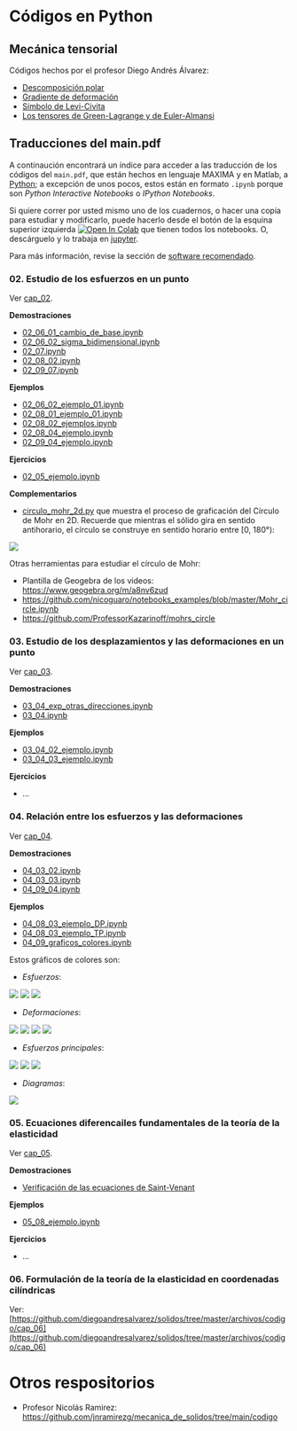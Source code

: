 # Códigos en Python

## Mecánica tensorial

Códigos hechos por el profesor Diego Andrés Álvarez:

- [Descomposición polar](https://github.com/diegoandresalvarez/tensorial/blob/main/codigo/Descomposici%C3%B3n%20polar.ipynb)
- [Gradiente de deformación](https://github.com/diegoandresalvarez/tensorial/blob/main/codigo/Gradiente%20de%20deformaci%C3%B3n%20F.ipynb)
- [Símbolo de Levi-Civita](https://github.com/diegoandresalvarez/tensorial/blob/main/codigo/S%C3%ADmbolo%20de%20Levi-Civita.ipynb)
- [Los tensores de Green-Lagrange y de Euler-Almansi](https://github.com/diegoandresalvarez/tensorial/blob/main/codigo/tensor_lagrangiano_euleriano.ipynb)



## Traducciones del main.pdf

A continaución encontrará un índice para acceder a las traducción de los códigos del ```main.pdf```, que están hechos en lenguaje MAXIMA y en Matlab, a [Python](https://www.python.org/); a excepción de unos pocos, estos están en formato ```.ipynb``` porque son *Python Interactive Notebooks* o *IPython Notebooks*.

Si quiere correr por usted mismo uno de los cuadernos, o hacer una copia para estudiar y modificarlo, puede hacerlo desde el botón de la esquina superior izquierda <a href="https://colab.research.google.com/?hl=es" target="_parent"><img src="https://colab.research.google.com/assets/colab-badge.svg" alt="Open In Colab"/></a> que tienen todos los notebooks. O, descárguelo y lo trabaja en [jupyter](https://jupyter.org/).

Para más información, revise la sección de [software recomendado](../informacion/03_software_recomendado.md).

### 02. Estudio de los esfuerzos en un punto

Ver [cap_02](cap_02).

**Demostraciones**
- [02_06_01_cambio_de_base.ipynb](cap_02/02_06_01_cambio_de_base.ipynb)
- [02_06_02_sigma_bidimensional.ipynb](cap_02/02_06_02_sigma_bidimensional.ipynb)
- [02_07.ipynb](cap_02/02_07.ipynb)
- [02_08_02.ipynb](cap_02/02_08_02.ipynb)
- [02_09_07.ipynb](cap_02/02_09_07.ipynb)

**Ejemplos**
- [02_06_02_ejemplo_01.ipynb](cap_02/02_06_02_ejemplo_01.ipynb)
- [02_08_01_ejemplo_01.ipynb](cap_02/02_08_01_ejemplo_01.ipynb)
- [02_08_02_ejemplos.ipynb](cap_02/02_08_02_ejemplos.ipynb)
- [02_08_04_ejemplo.ipynb](cap_02/02_08_04_ejemplo.ipynb)
- [02_09_04_ejemplo.ipynb](cap_02/02_09_04_ejemplo.ipynb)

**Ejercicios**
- [02_05_ejemplo.ipynb](cap_02/02_05_ejemplo.ipynb)


**Complementarios** 
- [circulo_mohr_2d.py](cap_02/circulo_mohr_2d.py) que muestra el proceso de graficación del Círculo de Mohr en 2D. Recuerde que mientras el sólido gira en sentido antihorario, el círculo se construye en sentido horario entre [0, 180°):

![](cap_02/mygif.gif)

Otras herramientas para estudiar el círculo de Mohr:
- Plantilla de Geogebra de los videos: <https://www.geogebra.org/m/a8nv6zud>
- <https://github.com/nicoguaro/notebooks_examples/blob/master/Mohr_circle.ipynb>
- <https://github.com/ProfessorKazarinoff/mohrs_circle>



### 03. Estudio de los desplazamientos y las deformaciones en un punto

Ver [cap_03](cap_03).

**Demostraciones**
- [03_04_exp_otras_direcciones.ipynb](cap_03/03_04_exp_otras_direcciones.ipynb)
- [03_04.ipynb](cap_03/03_04.ipynb)

**Ejemplos**
- [03_04_02_ejemplo.ipynb](cap_03/03_04_02_ejemplo.ipynb)
- [03_04_03_ejemplo.ipynb](cap_03/03_04_03_ejemplo.ipynb)

**Ejercicios**
- ...

### 04. Relación entre los esfuerzos y las deformaciones

Ver [cap_04](cap_04).

**Demostraciones**
- [04_03_02.ipynb](cap_04/04_03_02.ipynb)
- [04_03_03.ipynb](cap_04/04_03_03.ipynb)
- [04_09_04.ipynb](cap_04/04_09_04.ipynb)

**Ejemplos**
- [04_08_03_ejemplo_DP.ipynb](cap_04/04_08_03_ejemplo_DP.ipynb)
- [04_08_03_ejemplo_TP.ipynb](cap_04/04_08_03_ejemplo_TP.ipynb)
- [04_09_graficos_colores.ipynb](cap_04/04_09_graficos_colores.ipynb)

Estos gráficos de colores son:

- *Esfuerzos*:

![](graficos_colores/sigma_x.png)
![](graficos_colores/sigma_y.png)
![](graficos_colores/tau_xy.png)

- *Deformaciones*:

![](graficos_colores/epsilon_x.png)
![](graficos_colores/epsilon_y.png)
![](graficos_colores/epsilon_z.png)
![](graficos_colores/gamma_xy.png)

- *Esfuerzos principales*:

![](graficos_colores/s1.png)
![](graficos_colores/s2.png)
![](graficos_colores/tmax.png)

- *Diagramas*:

![](graficos_colores/vx_mx.png)


### 05. Ecuaciones diferencailes fundamentales de la teoría de la elasticidad

Ver [cap_05](cap_05).

**Demostraciones**
- [Verificación de las ecuaciones de Saint-Venant](https://github.com/jnramirezg/medio_continuo/blob/main/codigo/30-ecuaciones_saint_venant.ipynb)

**Ejemplos**
- [05_08_ejemplo.ipynb](cap_05/05_08_ejemplo.ipynb)

**Ejercicios**
- ...


### 06. Formulación de la teoría de la elasticidad en coordenadas cilíndricas

Ver: [https://github.com/diegoandresalvarez/solidos/tree/master/archivos/codigo/cap_06](https://github.com/diegoandresalvarez/solidos/tree/master/archivos/codigo/cap_06)


# Otros respositorios
- Profesor Nicolás Ramirez: <https://github.com/jnramirezg/mecanica_de_solidos/tree/main/codigo>